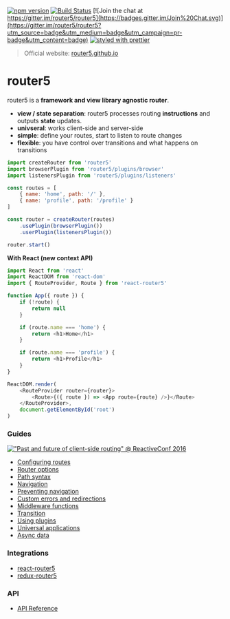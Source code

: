 [![npm version](https://badge.fury.io/js/router5.svg)](http://badge.fury.io/js/router5)
[![Build Status](https://travis-ci.org/router5/router5.svg)](https://travis-ci.org/router5/router5)
[![Join the chat at https://gitter.im/router5/router5](https://badges.gitter.im/Join%20Chat.svg)](https://gitter.im/router5/router5?utm_source=badge&utm_medium=badge&utm_campaign=pr-badge&utm_content=badge)
[![styled with prettier](https://img.shields.io/badge/styled_with-prettier-ff69b4.svg)](https://github.com/prettier/prettier)

> Official website: [router5.github.io](http://router5.github.io)

# router5

router5 is a **framework and view library agnostic router**.

* **view / state separation**: router5 processes routing **instructions** and outputs **state** updates.
* **univseral**: works client-side and server-side
* **simple**: define your routes, start to listen to route changes
* **flexible**: you have control over transitions and what happens on transitions

```js
import createRouter from 'router5'
import browserPlugin from 'router5/plugins/browser'
import listenersPlugin from 'router5/plugins/listeners'

const routes = [
    { name: 'home', path: '/' },
    { name: 'profile', path: '/profile' }
]

const router = createRouter(routes)
    .usePlugin(browserPlugin())
    .userPlugin(listenersPlugin())

router.start()
```

**With React (new context API)**

```js
import React from 'react'
import ReactDOM from 'react-dom'
import { RouteProvider, Route } from 'react-router5'

function App({ route }) {
    if (!route) {
        return null
    }

    if (route.name === 'home') {
        return <h1>Home</h1>
    }

    if (route.name === 'profile') {
        return <h1>Profile</h1>
    }
}

ReactDOM.render(
    <RouteProvider router={router}>
        <Route>{({ route }) => <App route={route} />}</Route>
    </RouteProvider>,
    document.getElementById('root')
)
```


### Guides

[!["Past and future of client-side routing" @ ReactiveConf 2016](https://cloud.githubusercontent.com/assets/1777517/21482220/e9889d74-cb68-11e6-8077-ea2b3c9d6fb1.png)](https://www.youtube.com/watch?v=hblXdstrAg0)

* [Configuring routes](http://router5.github.io/docs/configuring-routes.html)
* [Router options](http://router5.github.io/docs/router-options.html)
* [Path syntax](http://router5.github.io/docs/path-syntax.html)
* [Navigation](http://router5.github.io/docs/navigation.html)
* [Preventing navigation](http://router5.github.io/docs/preventing-navigation.html)
* [Custom errors and redirections](http://router5.github.io/docs/custom-errors.html)
* [Middleware functions](http://router5.github.io/docs/middleware.html)
* [Transition](http://router5.github.io/docs/transition.html)
* [Using plugins](http://router5.github.io/docs/plugins.html)
* [Universal applications](http://router5.github.io/docs/universal-applications.html)
* [Async data](http://router5.github.io/docs/async-data.html)

### Integrations

* [react-router5](./packages/react-router5)
* [redux-router5](./packages/redux-router5)

### API

* [API Reference](http://router5.github.io/docs/api-reference.html)
